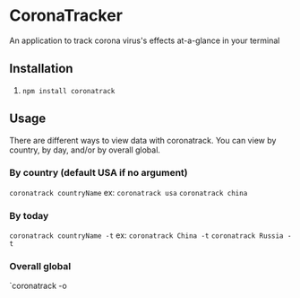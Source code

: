 # CoronaTracker
An application to track corona virus's effects at-a-glance in your terminal
## Installation
1. `npm install coronatrack`
## Usage
There are different ways to view data with coronatrack. You can view by country, by day, and/or by overall global. 
### By country (default USA if no argument)
`coronatrack countryName`
ex: `coronatrack usa` `coronatrack china`
### By today
`coronatrack countryName -t`
ex: `coronatrack China -t` `coronatrack Russia -t`
### Overall global
`coronatrack -o
